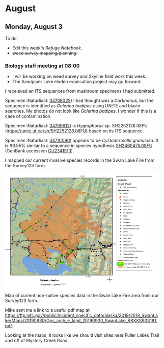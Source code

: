 
# August

## Monday, August 3

To do

* Edit this week's *Refuge Notebook*.
* ~~weed survey mapping/planning.~~

### Biology staff meeting at 08:00

* I will be working on weed survey and Skyline field work this week.
* The Sandpiper Lake elodea eradication project may go forward.

I receieved an ITS sequences from mushroom specimens I had submitted.

Specimen iNaturliast: [34708025](https://www.inaturalist.org/observations/34708025)) I had thought was a *Cortinarius*, but the sequence is identified as *Galerina badipes* using UNITE and blastn searches. My photos do not look like *Galerina badipes*. I wonder if this is a case of contamination.

Specimen iNaturliast: [34709612](https://www.inaturalist.org/observations/34709612)) is *Hygrophorus* sp. SH2252126.08FU (<https://unite.ut.ee/sh/SH2252126.08FU>) based on its ITS sequence.

Specimen iNaturliast: [34710090](https://www.inaturalist.org/observations/34710090)) appears to be *Cystodermella granulosa*. It is 99.55% similar to a sequence in species hypothesis [SH2460475.08FU](https://unite.ut.ee/sh/SH2460475.08FU) (GenBank accession [GU234151.1](https://www.ncbi.nlm.nih.gov/nucleotide/GU234151.1)).

I mapped our current invasive species records in the Swan Lake Fire from the Survey123 form.

![Map of current non-native species data in the Swan Lake Fire area from our Survey123 form.](2020-08-03-1111_invasives_mapping.jpg)\
Map of current non-native species data in the Swan Lake Fire area from our Survey123 form.

Mike sent me a link to a useful pdf map at <https://ftp.nifc.gov/public/incident_specific_data/alaska/2019/2019_SwanLake/Maps/20190930/Ops_arch_e_land_20190930_SwanLake_AKKKS903181.pdf>. 

Looking at the maps, it looks like we should visit sites near Fuller Lakes Trail and off of Mystery Creek Road.
